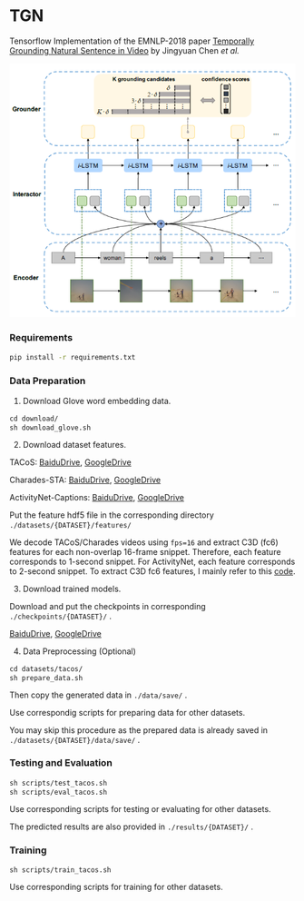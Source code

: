 # TGN
Tensorflow Implementation of the EMNLP-2018 paper [Temporally Grounding Natural Sentence in Video](https://pdfs.semanticscholar.org/452a/ca244ef62a533d8b46a54c6212fe9fa3ce9a.pdf) by Jingyuan Chen *et al.*

![alt text](method.png)

### Requirements
``` bash
pip install -r requirements.txt
```

### Data Preparation
1. Download Glove word embedding data.
``` shell
cd download/
sh download_glove.sh
```

2. Download dataset features.

TACoS: [BaiduDrive](https://pan.baidu.com/s/1OfaQW9622iGor-qXDWbwLA), [GoogleDrive](https://drive.google.com/file/d/13JLnFhSzi8MPRzOG2Ao_q-J5-T5tewcg/view?usp=sharing)

Charades-STA: [BaiduDrive](https://pan.baidu.com/s/1ODW4JIXfCCIbozPcaD_-UA), [GoogleDrive](https://drive.google.com/file/d/1Df2MUL0o0kpxD1IvCCtpazukt4fdMX0a/view?usp=sharing)

ActivityNet-Captions: [BaiduDrive](https://pan.baidu.com/s/1W9S7_nHf3nzDm1TDjm0YBA), [GoogleDrive](https://drive.google.com/file/d/1pkIDiKzzLJwgzkDFumIeOrssLxJhSmox/view?usp=sharing)

Put the feature hdf5 file in the corresponding directory `./datasets/{DATASET}/features/`

We decode TACoS/Charades videos using `fps=16` and extract C3D (fc6) features for each non-overlap 16-frame snippet. Therefore, each feature corresponds to 1-second snippet. For ActivityNet, each feature corresponds to 2-second snippet. To extract C3D fc6 features, I mainly refer to this [code](https://github.com/yyuanad/Pytorch_C3D_Feature_Extractor).

3. Download trained models.

Download and put the checkpoints in corresponding `./checkpoints/{DATASET}/` .

[BaiduDrive](https://pan.baidu.com/s/1A6BczpLZE5I8Jz_6zwnezQ), [GoogleDrive](https://drive.google.com/drive/folders/1iGNNJciF1MzHTtIXNk5MtryLGu5OWNtJ?usp=sharing)


4. Data Preprocessing (Optional)
``` shell
cd datasets/tacos/
sh prepare_data.sh
```
Then copy the generated data in `./data/save/` .

Use correspondig scripts for preparing data for other datasets.

You may skip this procedure as the prepared data is already saved in `./datasets/{DATASET}/data/save/` .

### Testing and Evaluation

``` shell
sh scripts/test_tacos.sh
sh scripts/eval_tacos.sh
```
Use corresponding scripts for testing or evaluating for other datasets.

The predicted results are also provided in `./results/{DATASET}/` .

### Training

``` shell
sh scripts/train_tacos.sh
```
Use corresponding scripts for training for other datasets.